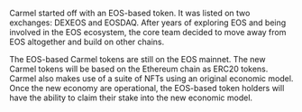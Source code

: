 Carmel started off with an EOS-based token. It was listed on two exchanges: DEXEOS and EOSDAQ. After years of exploring EOS and being involved in the EOS ecosystem, the core team decided to move away from EOS altogether and build on other chains.

The EOS-based Carmel tokens are still on the EOS mainnet. The new Carmel tokens will be based on the Ethereum chain as ERC20 tokens. Carmel also makes use of a suite of NFTs using an original economic model. Once the new economy are operational, the EOS-based token holders will have the ability to claim their stake into the new economic model. 